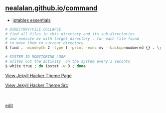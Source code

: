## [nealalan.github.io](https://nealalan.github.io)/[command](https://nealalan.github.io/command)

- [iptables essentials](https://nocsma.wordpress.com/2016/10/21/iptables-essentials-common-firewall-rules-and-commands/)

```bash
# DIRECTORY/FILE COLLAPSE
# find all files in this directory and its sub-directories 
# and execute mv with target directory . for each file found 
# to move them to current directory.
$ find . -mindepth 2 -type f -print -exec mv --backup=numbered {} . \;
```
```bash
# SYSTEM IO MONITORING LOOP
# writes out the activity  on the system every 3 seconts
$ white true ; do iostat -w 3 ; done
````

[View Jekyll Hacker Theme Page](https://pages-themes.github.io/hacker/)

[View Jekyll Hacker Theme Src](https://github.com/pages-themes/hacker/edit/master/index.md) 

<br><br>
[edit](https://github.com/nealalan/command/edit/master/README.md)
